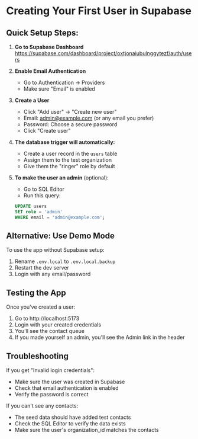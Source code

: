# Creating Your First User in Supabase

## Quick Setup Steps:

1. **Go to Supabase Dashboard**
   https://supabase.com/dashboard/project/oxtjonaiubulnggytezf/auth/users

2. **Enable Email Authentication**
   - Go to Authentication → Providers
   - Make sure "Email" is enabled

3. **Create a User**
   - Click "Add user" → "Create new user"
   - Email: admin@example.com (or any email you prefer)
   - Password: Choose a secure password
   - Click "Create user"

4. **The database trigger will automatically:**
   - Create a user record in the `users` table
   - Assign them to the test organization
   - Give them the "ringer" role by default

5. **To make the user an admin** (optional):
   - Go to SQL Editor
   - Run this query:
   ```sql
   UPDATE users 
   SET role = 'admin' 
   WHERE email = 'admin@example.com';
   ```

## Alternative: Use Demo Mode

To use the app without Supabase setup:

1. Rename `.env.local` to `.env.local.backup`
2. Restart the dev server
3. Login with any email/password

## Testing the App

Once you've created a user:
1. Go to http://localhost:5173
2. Login with your created credentials
3. You'll see the contact queue
4. If you made yourself an admin, you'll see the Admin link in the header

## Troubleshooting

If you get "Invalid login credentials":
- Make sure the user was created in Supabase
- Check that email authentication is enabled
- Verify the password is correct

If you can't see any contacts:
- The seed data should have added test contacts
- Check the SQL Editor to verify the data exists
- Make sure the user's organization_id matches the contacts